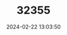 ---
title: "32355"
category: "Heptacodium miconioides"
draft: false
date: 2024-02-22 13:03:50
languages:
  Chinese: ["Qizihua"]
---